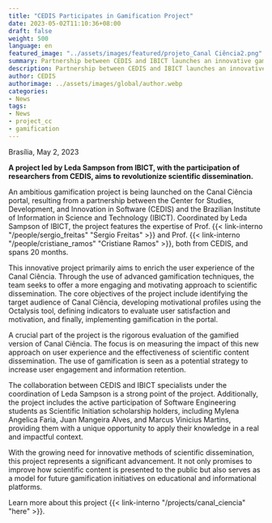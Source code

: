 ```yaml
---
title: "CEDIS Participates in Gamification Project"
date: 2023-05-02T11:10:36+08:00
draft: false
weight: 500
language: en
featured_image: "../assets/images/featured/projeto_Canal Ciência2.png"
summary: Partnership between CEDIS and IBICT launches an innovative gamification project for the Canal Ciência portal
description: Partnership between CEDIS and IBICT launches an innovative gamification project for the Canal Ciência portal
author: CEDIS
authorimage: ../assets/images/global/author.webp
categories: 
- News
tags: 
- News
- project_cc
- gamification
---
```

Brasília, May 2, 2023

**A project led by Leda Sampson from IBICT, with the participation of researchers from CEDIS, aims to revolutionize scientific dissemination.**

An ambitious gamification project is being launched on the Canal Ciência portal, resulting from a partnership between the Center for Studies, Development, and Innovation in Software (CEDIS) and the Brazilian Institute of Information in Science and Technology (IBICT). Coordinated by Leda Sampson of IBICT, the project features the expertise of Prof. {{< link-interno "/people/sergio_freitas" "Sergio Freitas" >}} and Prof. {{< link-interno "/people/cristiane_ramos" "Cristiane Ramos" >}}, both from CEDIS, and spans 20 months.

This innovative project primarily aims to enrich the user experience of the Canal Ciência. Through the use of advanced gamification techniques, the team seeks to offer a more engaging and motivating approach to scientific dissemination. The core objectives of the project include identifying the target audience of Canal Ciência, developing motivational profiles using the Octalysis tool, defining indicators to evaluate user satisfaction and motivation, and finally, implementing gamification in the portal.

A crucial part of the project is the rigorous evaluation of the gamified version of Canal Ciência. The focus is on measuring the impact of this new approach on user experience and the effectiveness of scientific content dissemination. The use of gamification is seen as a potential strategy to increase user engagement and information retention.

The collaboration between CEDIS and IBICT specialists under the coordination of Leda Sampson is a strong point of the project. Additionally, the project includes the active participation of Software Engineering students as Scientific Initiation scholarship holders, including Mylena Angelica Faria, Juan Mangeira Alves, and Marcus Vinicius Martins, providing them with a unique opportunity to apply their knowledge in a real and impactful context.

With the growing need for innovative methods of scientific dissemination, this project represents a significant advancement. It not only promises to improve how scientific content is presented to the public but also serves as a model for future gamification initiatives on educational and informational platforms.

Learn more about this project {{< link-interno "/projects/canal_ciencia" "here" >}}.